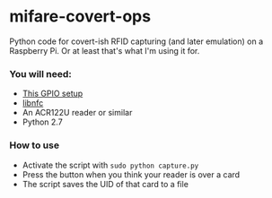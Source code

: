 # mifare-covert-ops
Python code for covert-ish RFID capturing (and later emulation) on a Raspberry Pi.
Or at least that's what I'm using it for.

### You will need:
* [This GPIO setup](http://razzpisampler.oreilly.com/images/rpck_1101.png)
* [libnfc](http://nfc-tools.org/index.php?title=Libnfc)
* An ACR122U reader or similar
* Python 2.7

### How to use
* Activate the script with `sudo python capture.py`
* Press the button when you think your reader is over a card
* The script saves the UID of that card to a file
